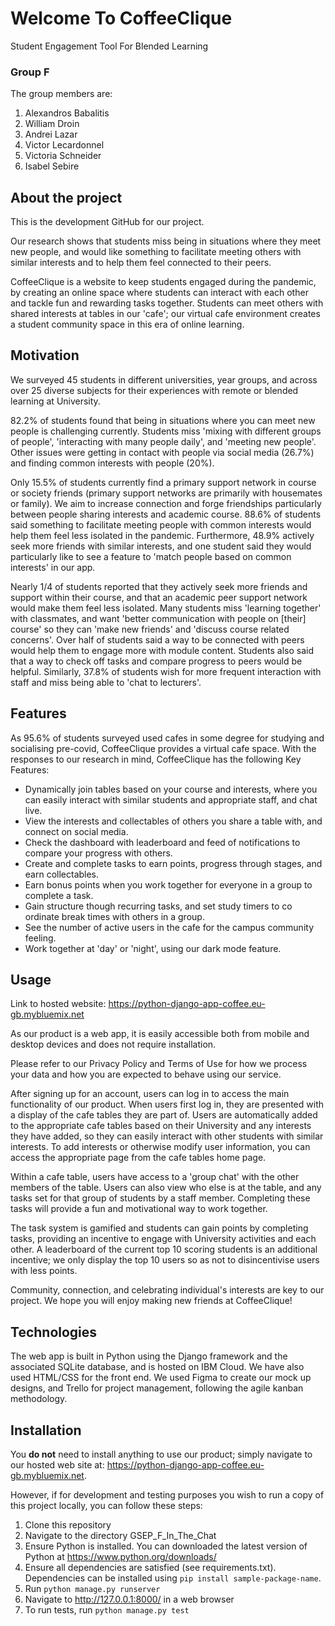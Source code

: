 # Welcome To CoffeeClique
Student Engagement Tool For Blended Learning

### Group F

The group members are:

1. Alexandros Babalitis
2. William Droin
3. Andrei Lazar
4. Victor Lecardonnel
5. Victoria Schneider
6. Isabel Sebire

## About the project

This is the development GitHub for our project.

Our research shows that students miss being in situations where they meet new people, and would like something to facilitate meeting others with similar interests and to help them feel connected to their peers.

CoffeeClique is a website to keep students engaged during the pandemic, by creating an online space where students can interact with each other and tackle fun and rewarding tasks together. Students can meet others with shared interests at tables in our 'cafe'; our virtual cafe environment creates a student community space in this era of online learning.

## Motivation

We surveyed 45 students in different universities, year groups, and across over 25 diverse subjects for their experiences with remote or blended learning at University.

82.2% of students found that being in situations where you can meet new people is challenging currently. Students miss 'mixing with different groups of people', 'interacting with many people daily', and 'meeting new people'. Other issues were getting in contact with people via social media (26.7%) and finding common interests with people (20%).

Only 15.5% of students currently find a primary support network in course or society friends (primary support networks are primarily with housemates or family). We aim to increase connection and forge friendships particularly between people sharing interests and academic course. 88.6% of students said something to facilitate meeting people with common interests would help them feel less isolated in the pandemic. Furthermore, 48.9% actively seek more friends with similar interests, and one student said they would particularly like to see a feature to 'match people based on common interests' in our app.

Nearly 1/4 of students reported that they actively seek more friends and support within their course, and that an academic peer support network would make them feel less isolated. Many students miss 'learning together' with classmates, and want 'better communication with people on \[their\] course' so they can 'make new friends' and 'discuss course related concerns'. Over half of students said a way to be connected with peers would help them to engage more with module content. Students also said that a way to check off tasks and compare progress to peers would be helpful. Similarly, 37.8% of students wish for more frequent interaction with staff and miss being able to 'chat to lecturers'.

## Features

As 95.6% of students surveyed used cafes in some degree for studying and socialising pre-covid, CoffeeClique provides a virtual cafe space. With the responses to our research in mind, CoffeeClique has the following Key Features:

* Dynamically join tables based on your course and interests, where you can easily interact with similar students and appropriate staff, and chat live.
* View the interests and collectables of others you share a table with, and connect on social media.
* Check the dashboard with leaderboard and feed of notifications to compare your progress with others.
* Create and complete tasks to earn points, progress through stages, and earn collectables.
* Earn bonus points when you work together for everyone in a group to complete a task.
* Gain structure though recurring tasks, and set study timers to co ordinate break times with others in a group.
* See the number of active users in the cafe for the campus community feeling.
* Work together at 'day' or 'night', using our dark mode feature.

## Usage

Link to hosted website: https://python-django-app-coffee.eu-gb.mybluemix.net

As our product is a web app, it is easily accessible both from mobile and desktop devices and does not require installation.

Please refer to our Privacy Policy and Terms of Use for how we process your data and how you are expected to behave using our service.

After signing up for an account, users can log in to access the main functionality of our product. When users first log in, they are presented with a display of the cafe tables they are part of. Users are automatically added to the appropriate cafe tables based on their University and any interests they have added, so they can easily interact with other students with similar interests. To add interests or otherwise modify user information, you can access the appropriate page from the cafe tables home page.

Within a cafe table, users have access to a 'group chat' with the other members of the table. Users can also view who else is at the table, and any tasks set for that group of students by a staff member. Completing these tasks will provide a fun and motivational way to work together.

The task system is gamified and students can gain points by completing tasks, providing an incentive to engage with University activities and each other. A leaderboard of the current top 10 scoring students is an additional incentive; we only display the top 10 users so as not to disincentivise users with less points.

Community, connection, and celebrating individual's interests are key to our project. We hope you will enjoy making new friends at CoffeeClique!

## Technologies

The web app is built in Python using the Django framework and the associated SQLite database, and is hosted on IBM Cloud. We have also used HTML/CSS for the front end.
We used Figma to create our mock up designs, and Trello for project management, following the agile kanban methodology.

## Installation

You **do not** need to install anything to use our product; simply navigate to our hosted web site at: https://python-django-app-coffee.eu-gb.mybluemix.net.

However, if for development and testing purposes you wish to run a copy of this project locally, you can follow these steps:
1. Clone this repository
2. Navigate to the directory GSEP_F_In_The_Chat
3. Ensure Python is installed. You can downloaded the latest version of Python at https://www.python.org/downloads/
4. Ensure all dependencies are satisfied (see requirements.txt). Dependencies can be installed using ```pip install sample-package-name```. 
5. Run ```python manage.py runserver```
6. Navigate to http://127.0.0.1:8000/ in a web browser
7. To run tests, run ```python manage.py test```
